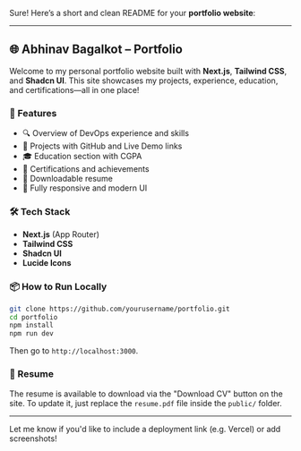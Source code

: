 Sure! Here’s a short and clean README for your **portfolio website**:

---

## 🌐 Abhinav Bagalkot – Portfolio

Welcome to my personal portfolio website built with **Next.js**, **Tailwind CSS**, and **Shadcn UI**. This site showcases my projects, experience, education, and certifications—all in one place!

### 🚀 Features

- 🔍 Overview of DevOps experience and skills  
- 📁 Projects with GitHub and Live Demo links  
- 🎓 Education section with CGPA  
- 🏅 Certifications and achievements  
- 📄 Downloadable resume  
- 🌙 Fully responsive and modern UI  

### 🛠️ Tech Stack

- **Next.js** (App Router)
- **Tailwind CSS**
- **Shadcn UI**
- **Lucide Icons**

### 📦 How to Run Locally

```bash
git clone https://github.com/yourusername/portfolio.git
cd portfolio
npm install
npm run dev
```

Then go to `http://localhost:3000`.

### 📄 Resume

The resume is available to download via the "Download CV" button on the site. To update it, just replace the `resume.pdf` file inside the `public/` folder.

---

Let me know if you'd like to include a deployment link (e.g. Vercel) or add screenshots!